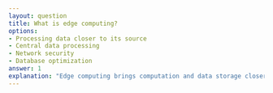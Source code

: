 ```yaml
---
layout: question
title: What is edge computing?
options:
- Processing data closer to its source
- Central data processing
- Network security
- Database optimization
answer: 1
explanation: "Edge computing brings computation and data storage closer to the location where it is needed to improve response times and save bandwidth."
---
```


